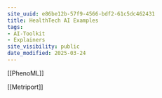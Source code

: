 ```yaml
---
site_uuid: e86be12b-57f9-4566-bdf2-61c5dc462431
title: HealthTech AI Examples
tags:
- AI-Toolkit
- Explainers
site_visibility: public
date_modified: 2025-03-24
---
```




[[PhenoML]]

[[Metriport]]